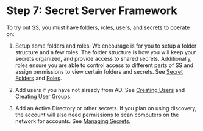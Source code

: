 [title]: # (7. Secret Server Framework)
[tags]: # (Secrets)
[priority]: # (1007)

# Step 7: Secret Server Framework

To try out SS, you must have folders, roles, users, and secrets to operate on:

1. Setup some folders and roles: We encourage is for you to setup a folder structure and a few roles. The folder structure is how you will keep your secrets organized, and provide access to shared secrets. Additionally, roles ensure you are able to control access to different parts of SS and assign permissions to view certain folders and secrets. See [Secret Folders](../../secret-folders/index.md) and [Roles](../../roles/index.md).

1. Add users if you have not already from AD. See [Creating Users](#creating-users) and [Creating User Groups](#creating-user-groups).

1. Add an Active Directory or other secrets. If you plan on using discovery, the account will also need permissions to scan computers on the network for accounts. See [Managing Secrets](../../secret-management/index.md).
